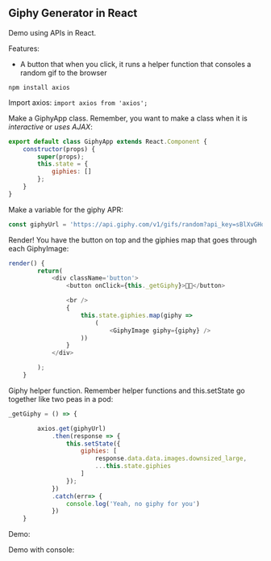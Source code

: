 ## Giphy Generator in React 
Demo using APIs in React. 

Features:
- A button that when you click, it runs a helper function that consoles a random gif to the browser 

```npm install axios```

Import axios:
```import axios from 'axios';```

Make a GiphyApp class. Remember, you want to make a class when it is *interactive* or *uses AJAX*:

```javascript
export default class GiphyApp extends React.Component {
    constructor(props) {
        super(props); 
        this.state = {
            giphies: []
        };
    }
}
```

Make a variable for the giphy APR:

```javascript 
const giphyUrl = 'https://api.giphy.com/v1/gifs/random?api_key=sBlXvGHoIP71p1RzuruaIEDD5YogZvlz&tag=beyonce&rating=G';
```

Render! You have the button on top and the giphies map that goes through each GiphyImage:

```javascript 
render() {
        return(
            <div className='button'>
                <button onClick={this._getGiphy}>💅🏾</button>

                <br />
                {
                    this.state.giphies.map(giphy => 
                        (
                            <GiphyImage giphy={giphy} />
                    ))
                }
            </div>

        );
    }
```

Giphy helper function. Remember helper functions and this.setState go together like two peas in a pod:

```javascript 
_getGiphy = () => {

        axios.get(giphyUrl) 
            .then(response => {
                this.setState({
                    giphies: [
                        response.data.data.images.downsized_large,
                        ...this.state.giphies
                    ]
                });
            })
            .catch(err=> {
                console.log('Yeah, no giphy for you')
            })
    }
```

Demo: 



Demo with console:




